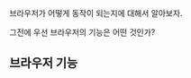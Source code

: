 <!-- ---
slug: "/interview/post-1/"
date: "2020-07-17"
title: "브라우저 동작 원리"
description: "브라우저가 어떻게 동작이 되는지에 대해서 정리하였습니다."
---

브라우저가 어떻게 동작이 되는지에 대해서 정리하였습니다.
 -->

브라우저가 어떻게 동작이 되는지에 대해서 알아보자.

그전에 우선 브라우저의 기능은 어떤 것인가?

## 브라우저 기능

